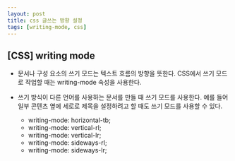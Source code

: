 ```yaml
---
layout: post
title: css 글쓰는 방향 설정
tags: [writing-mode, css]
---
```


## [CSS] writing mode
- 문서나 구성 요소의 쓰기 모드는 텍스트 흐름의 방향을 뜻한다. CSS에서 쓰기 모드로 작업할 때는 writing-mode 속성을 사용한다.
- 쓰기 방식이 다른 언어를 사용하는 문서를 만들 때 쓰기 모드를 사용한다. 예를 들어 일부 콘텐츠 옆에 세로로 제목을 설정하려고 할 때도 쓰기 모드를 사용할 수 있다.
  
  - writing-mode: horizontal-tb;
  - writing-mode: vertical-rl;
  - writing-mode: vertical-lr;
  - writing-mode: sideways-rl;
  - writing-mode: sideways-lr;


<script async src="//jsfiddle.net/uhahaha2000/upvsL4oj/29/embed/html,css,result/dark/"></script>

